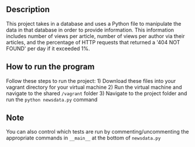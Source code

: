 ## Description
This project takes in a database and uses a Python file to manipulate the data
in that database in order to provide information. This information includes
number of views per article, number of views per author via their articles, and
the percentage of HTTP requests that returned a '404 NOT FOUND' per day if it
exceeded 1%.

## How to run the program
Follow these steps to run the project:
    1) Download these files into your vagrant directory for your virtual machine
    2) Run the virtual machine and navigate to the shared `/vagrant` folder
    3) Navigate to the project folder and run the `python newsdata.py` command

## Note
You can also control which tests are run by commenting/uncommenting the
appropriate commands in `__main__` at the bottom of `newsdata.py`
